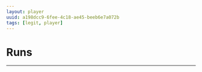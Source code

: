 ```yaml
---
layout: player
uuid: a198dcc9-6fee-4c18-ae45-beeb6e7a072b
tags: [legit, player]
---
```


# Runs
---
